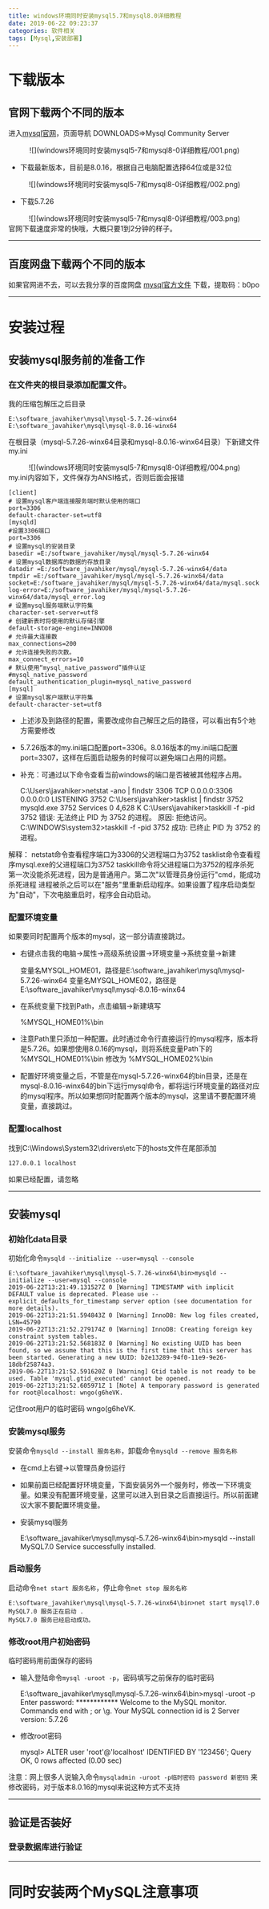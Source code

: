 ```yaml
---
title: windows环境同时安装mysql5.7和mysql8.0详细教程
date: 2019-06-22 09:23:37
categories: 软件相关
tags: [Mysql,安装部署]
---
```


# 下载版本
## 官网下载两个不同的版本
进入[mysql官网](https://dev.mysql.com/downloads/mysql/)，页面导航 DOWNLOADS=>Mysql Community Server
<div align="center">
![](windows环境同时安装mysql5-7和mysql8-0详细教程/001.png)
</div>

+ 下载最新版本，目前是8.0.16，根据自己电脑配置选择64位或是32位
<div align="center">
![](windows环境同时安装mysql5-7和mysql8-0详细教程/002.png)
</div>

+ 下载5.7.26
<div align="center">
![](windows环境同时安装mysql5-7和mysql8-0详细教程/003.png)
</div>
官网下载速度非常的快哦，大概只要1到2分钟的样子。

***
## 百度网盘下载两个不同的版本
如果官网进不去，可以去我分享的百度网盘 [mysql官方文件](https://pan.baidu.com/s/14SQoI81uRBzrlMvwN0RT9w) 下载，提取码：b0po

***
# 安装过程
## 安装mysql服务前的准备工作
### 在文件夹的根目录添加配置文件。
我的压缩包解压之后目录

    E:\software_javahiker\mysql\mysql-5.7.26-winx64
    E:\software_javahiker\mysql\mysql-8.0.16-winx64

在根目录（mysql-5.7.26-winx64目录和mysql-8.0.16-winx64目录）下新建文件my.ini
<div align="center">
![](windows环境同时安装mysql5-7和mysql8-0详细教程/004.png)
</div>
my.ini内容如下，文件保存为ANSI格式，否则后面会报错

    [client]
    # 设置mysql客户端连接服务端时默认使用的端口
    port=3306
    default-character-set=utf8
    [mysqld]
    #设置3306端口
    port=3306
    # 设置mysql的安装目录
    basedir =E:/software_javahiker/mysql/mysql-5.7.26-winx64
    # 设置mysql数据库的数据的存放目录
    datadir =E:/software_javahiker/mysql/mysql-5.7.26-winx64/data
    tmpdir =E:/software_javahiker/mysql/mysql-5.7.26-winx64/data
    socket=E:/software_javahiker/mysql/mysql-5.7.26-winx64/data/mysql.sock
    log-error=E:/software_javahiker/mysql/mysql-5.7.26-winx64/data/mysql_error.log
    # 设置mysql服务端默认字符集
    character-set-server=utf8
    # 创建新表时将使用的默认存储引擎
    default-storage-engine=INNODB
    # 允许最大连接数
    max_connections=200
    # 允许连接失败的次数。
    max_connect_errors=10
    # 默认使用“mysql_native_password”插件认证
    #mysql_native_password
    default_authentication_plugin=mysql_native_password
    [mysql]
    # 设置mysql客户端默认字符集
    default-character-set=utf8

+ 上述涉及到路径的配置，需要改成你自己解压之后的路径，可以看出有5个地方需要修改
+ 5.7.26版本的my.ini端口配置port=3306。8.0.16版本的my.ini端口配置port=3307，这样在后面启动服务的时候可以避免端口占用的问题。
+ 补充：可通过以下命令查看当前windows的端口是否被被其他程序占用。


    C:\Users\javahiker>netstat -ano | findstr 3306
      TCP    0.0.0.0:3306           0.0.0.0:0              LISTENING       3752
    C:\Users\javahiker>tasklist | findstr 3752
    mysqld.exe                    3752 Services                   0      4,628 K
    C:\Users\javahiker>taskkill -f -pid 3752
    错误: 无法终止 PID 为 3752 的进程。
    原因: 拒绝访问。
    C:\WINDOWS\system32>taskkill -f -pid 3752
    成功: 已终止 PID 为 3752 的进程。

解释：
netstat命令查看程序端口为3306的父进程端口为3752
tasklist命令查看程序mysql.exe的父进程端口为3752
taskkill命令将父进程端口为3752的程序杀死
第一次没能杀死进程，因为是普通用户。第二次"以管理员身份运行"cmd，能成功杀死进程
进程被杀之后可以在"服务"里重新启动程序。如果设置了程序启动类型为"自动"，下次电脑重启时，程序会自动启动。

### 配置环境变量
如果要同时配置两个版本的mysql，这一部分请直接跳过。
+ 右键点击我的电脑->属性->高级系统设置->环境变量->系统变量->新建


    变量名MYSQL_HOME01，路径是E:\software_javahiker\mysql\mysql-5.7.26-winx64
    变量名MYSQL_HOME02，路径是E:\software_javahiker\mysql\mysql-8.0.16-winx64


+ 在系统变量下找到Path，点击编辑->新建填写


    %MYSQL_HOME01%\bin


+ 注意Path里只添加一种配置。此时通过命令行直接运行的mysql程序，版本将是5.7.26。如果想使用8.0.16的mysql，则将系统变量Path下的 %MYSQL_HOME01%\bin 修改为 %MYSQL_HOME02%\bin
+ 配置好环境变量之后，不管是在mysql-5.7.26-winx64的bin目录，还是在mysql-8.0.16-winx64的bin下运行mysql命令，都将运行环境变量的路径对应的mysql程序。所以如果想同时配置两个版本的mysql，这里请不要配置环境变量，直接跳过。


### 配置localhost
找到C:\Windows\System32\drivers\etc下的hosts文件在尾部添加

    127.0.0.1 localhost
如果已经配置，请忽略

***
## 安装mysql
### 初始化data目录 
初始化命令`mysqld --initialize --user=mysql --console `

    E:\software_javahiker\mysql\mysql-5.7.26-winx64\bin>mysqld --initialize --user=mysql --console
    2019-06-22T13:21:49.131527Z 0 [Warning] TIMESTAMP with implicit DEFAULT value is deprecated. Please use --explicit_defaults_for_timestamp server option (see documentation for more details).
    2019-06-22T13:21:51.594843Z 0 [Warning] InnoDB: New log files created, LSN=45790
    2019-06-22T13:21:52.279174Z 0 [Warning] InnoDB: Creating foreign key constraint system tables.
    2019-06-22T13:21:52.568183Z 0 [Warning] No existing UUID has been found, so we assume that this is the first time that this server has been started. Generating a new UUID: b2e13289-94f0-11e9-9e26-18dbf25874a3.
    2019-06-22T13:21:52.591620Z 0 [Warning] Gtid table is not ready to be used. Table 'mysql.gtid_executed' cannot be opened.
    2019-06-22T13:21:52.605971Z 1 [Note] A temporary password is generated for root@localhost: wngo(g6heVK.


记住root用户的临时密码 wngo(g6heVK.


### 安装mysql服务 
安装命令`mysqld --install 服务名称`，卸载命令`mysqld --remove 服务名称`
+ 在cmd上右键->以管理员身份运行
+ 如果前面已经配置好环境变量，下面安装另外一个服务时，修改一下环境变量。如果没有配置环境变量，这里可以进入到目录之后直接运行。所以前面建议大家不要配置环境变量。
+ 安装mysql服务
    
    E:\software_javahiker\mysql\mysql-5.7.26-winx64\bin>mysqld --install MySQL7.0
    Service successfully installed.


### 启动服务
启动命令`net start 服务名称`，停止命令`net stop 服务名称` 

    E:\software_javahiker\mysql\mysql-5.7.26-winx64\bin>net start mysql7.0
    MySQL7.0 服务正在启动 .
    MySQL7.0 服务已经启动成功。


### 修改root用户初始密码
临时密码用前面保存的密码
+ 输入登陆命令`mysql -uroot -p`，密码填写之前保存的临时密码

    E:\software_javahiker\mysql\mysql-5.7.26-winx64\bin>mysql -uroot -p
    Enter password: ************
    Welcome to the MySQL monitor.  Commands end with ; or \g.
    Your MySQL connection id is 2
    Server version: 5.7.26

+ 修改root密码

    mysql> ALTER user 'root'@'localhost' IDENTIFIED BY '123456';
    Query OK, 0 rows affected (0.00 sec)

注意：网上很多人说输入命令`mysqladmin -uroot -p临时密码 password 新密码` 来修改密码，对于版本8.0.16的mysql来说这种方式不支持

***
## 验证是否装好
### 登录数据库进行验证

***
# 同时安装两个MySQL注意事项

